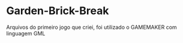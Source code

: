# Garden-Brick-Break
Arquivos do primeiro jogo que criei, foi utilizado o GAMEMAKER com linguagem GML
